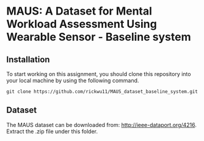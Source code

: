 # MAUS: A Dataset for Mental Workload Assessment Using Wearable Sensor - Baseline system


## Installation
To start working on this assignment, you should clone this repository into your local machine by using the following command.

    git clone https://github.com/rickwu11/MAUS_dataset_baseline_system.git

## Dataset
The MAUS dataset can be downloaded from: http://ieee-dataport.org/4216.
Extract the .zip file under this folder.

# 

